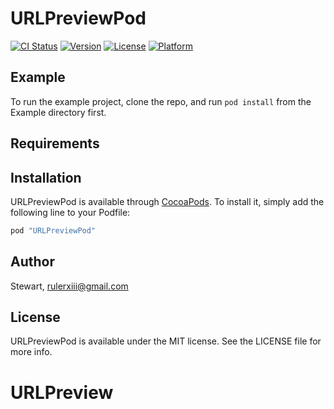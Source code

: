 # URLPreviewPod

[![CI Status](http://img.shields.io/travis/Stewart/URLPreviewPod.svg?style=flat)](https://travis-ci.org/Stewart/URLPreviewPod)
[![Version](https://img.shields.io/cocoapods/v/URLPreviewPod.svg?style=flat)](http://cocoapods.org/pods/URLPreviewPod)
[![License](https://img.shields.io/cocoapods/l/URLPreviewPod.svg?style=flat)](http://cocoapods.org/pods/URLPreviewPod)
[![Platform](https://img.shields.io/cocoapods/p/URLPreviewPod.svg?style=flat)](http://cocoapods.org/pods/URLPreviewPod)

## Example

To run the example project, clone the repo, and run `pod install` from the Example directory first.

## Requirements

## Installation

URLPreviewPod is available through [CocoaPods](http://cocoapods.org). To install
it, simply add the following line to your Podfile:

```ruby
pod "URLPreviewPod"
```

## Author

Stewart, rulerxiii@gmail.com

## License

URLPreviewPod is available under the MIT license. See the LICENSE file for more info.
# URLPreview
